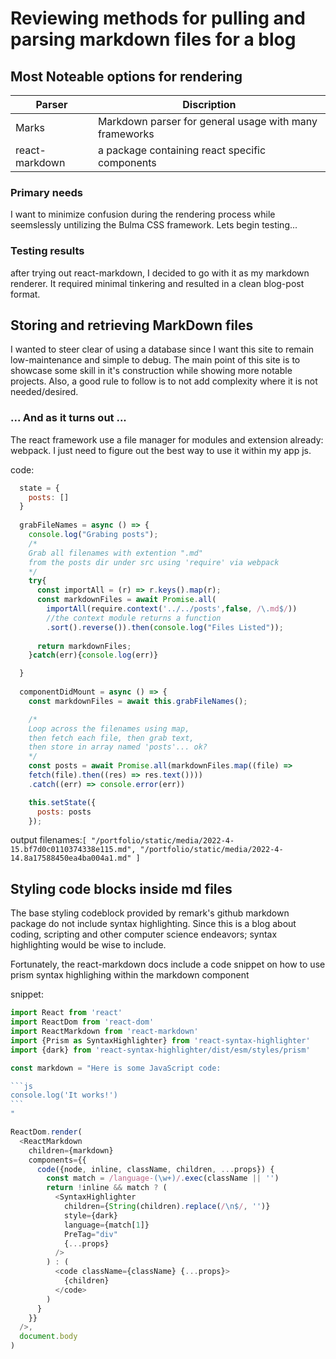 # Reviewing methods for pulling and parsing markdown files for a blog

## Most Noteable options for rendering
|Parser | Discription|
|-------|------------|
|Marks | Markdown parser for general usage with many frameworks|
|react-markdown | a package containing react specific components |

### Primary needs
I want to minimize confusion during the rendering process while seemslessly untilizing the 
Bulma CSS framework. Lets begin testing...

### Testing results
after trying out react-markdown, I decided to go with it as my markdown renderer. It required minimal tinkering and resulted in a clean blog-post format.

## Storing and retrieving MarkDown files
I wanted to steer clear of using a database since I want this site to remain low-maintenance and simple to debug. The main point of this site is to showcase some skill in it's construction while showing more notable projects. Also, a good rule to follow is to not add complexity where it is not needed/desired.

### ... And as it turns out ...
The react framework use a file manager for modules and extension already: webpack. I just need to figure out the best way to use it within my app js.

code: 
~~~js
  state = {
    posts: []
  } 
  
  grabFileNames = async () => {
    console.log("Grabing posts");
    /*
    Grab all filenames with extention ".md" 
    from the posts dir under src using 'require' via webpack
    */
    try{
      const importAll = (r) => r.keys().map(r);
      const markdownFiles = await Promise.all(
        importAll(require.context('../../posts',false, /\.md$/)) 
        //the context module returns a function 
        .sort().reverse()).then(console.log("Files Listed"));
      
      return markdownFiles;
    }catch(err){console.log(err)}

  }
  
  componentDidMount = async () => {
    const markdownFiles = await this.grabFileNames();

    /* 
    Loop across the filenames using map, 
    then fetch each file, then grab text,
    then store in array named 'posts'... ok?
    */
    const posts = await Promise.all(markdownFiles.map((file) => 
    fetch(file).then((res) => res.text())))
    .catch((err) => console.error(err))

    this.setState({
      posts: posts
    });
~~~
output filenames:`[ "/portfolio/static/media/2022-4-15.bf7d0c0110374338e115.md", "/portfolio/static/media/2022-4-14.8a17588450ea4ba004a1.md" ]`

## Styling code blocks inside md files
The base styling codeblock provided by remark's github markdown package do not include syntax highlighting. Since this is a blog about coding, scripting and other computer science endeavors; syntax highlighting would be wise to include.

Fortunately, the react-markdown docs include a code snippet on how to use prism syntax highlighing within the markdown component

snippet:
~~~js
import React from 'react'
import ReactDom from 'react-dom'
import ReactMarkdown from 'react-markdown'
import {Prism as SyntaxHighlighter} from 'react-syntax-highlighter'
import {dark} from 'react-syntax-highlighter/dist/esm/styles/prism'

const markdown = "Here is some JavaScript code:

```js
console.log('It works!')
```
"

ReactDom.render(
  <ReactMarkdown
    children={markdown}
    components={{
      code({node, inline, className, children, ...props}) {
        const match = /language-(\w+)/.exec(className || '')
        return !inline && match ? (
          <SyntaxHighlighter
            children={String(children).replace(/\n$/, '')}
            style={dark}
            language={match[1]}
            PreTag="div"
            {...props}
          />
        ) : (
          <code className={className} {...props}>
            {children}
          </code>
        )
      }
    }}
  />,
  document.body
)
~~~